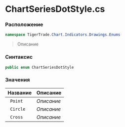 
# ChartSeriesDotStyle.cs
### Расположение
```csharp
namespace TigerTrade.Chart.Indicators.Drawings.Enums
```



> Описание

### Синтаксис
```csharp
public enum ChartSeriesDotStyle
```


### Значения
| Название | Описание |
| --- | --- |
| ` Point` | *Описание* |
| ` Circle` | *Описание* |
| ` Cross` | *Описание* |



